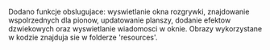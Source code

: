 Dodano funkcje obslugujace: wyswietlanie okna rozgrywki, znajdowanie wspolrzednych dla pionow, updatowanie planszy, dodanie efektow dzwiekowych oraz wyswietlanie wiadomosci w oknie. Obrazy wykorzystane w kodzie 
znajduja sie w folderze 'resources'.
